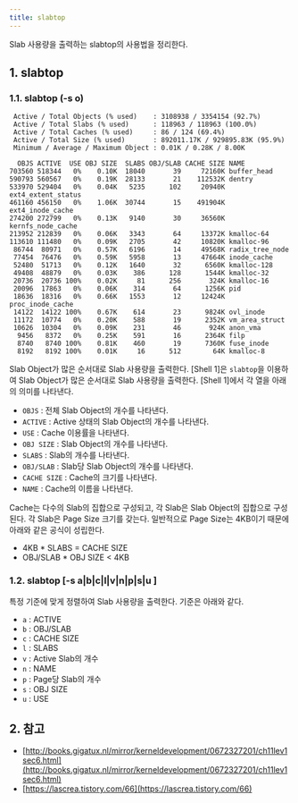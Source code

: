 ```yaml
---
title: slabtop
---
```


Slab 사용량을 출력하는 slabtop의 사용법을 정리한다.

## 1. slabtop

### 1.1. slabtop (-s o)

```shell {caption="[Shell 1] slabtop"}
 Active / Total Objects (% used)    : 3108938 / 3354154 (92.7%)
 Active / Total Slabs (% used)      : 118963 / 118963 (100.0%)
 Active / Total Caches (% used)     : 86 / 124 (69.4%)
 Active / Total Size (% used)       : 892011.17K / 929895.83K (95.9%)
 Minimum / Average / Maximum Object : 0.01K / 0.28K / 8.00K

  OBJS ACTIVE  USE OBJ SIZE  SLABS OBJ/SLAB CACHE SIZE NAME
703560 518344   0%    0.10K  18040       39     72160K buffer_head
590793 560567   0%    0.19K  28133       21    112532K dentry
533970 529404   0%    0.04K   5235      102     20940K ext4_extent_status
461160 456150   0%    1.06K  30744       15    491904K ext4_inode_cache
274200 272799   0%    0.13K   9140       30     36560K kernfs_node_cache
213952 212839   0%    0.06K   3343       64     13372K kmalloc-64
113610 111480   0%    0.09K   2705       42     10820K kmalloc-96
 86744  80971   0%    0.57K   6196       14     49568K radix_tree_node
 77454  76476   0%    0.59K   5958       13     47664K inode_cache
 52480  51713   0%    0.12K   1640       32      6560K kmalloc-128
 49408  48879   0%    0.03K    386      128      1544K kmalloc-32
 20736  20736 100%    0.02K     81      256       324K kmalloc-16
 20096  17863   0%    0.06K    314       64      1256K pid
 18636  18316   0%    0.66K   1553       12     12424K proc_inode_cache
 14122  14122 100%    0.67K    614       23      9824K ovl_inode
 11172  10774   0%    0.20K    588       19      2352K vm_area_struct
 10626  10304   0%    0.09K    231       46       924K anon_vma
  9456   8372   0%    0.25K    591       16      2364K filp
  8740   8740 100%    0.81K    460       19      7360K fuse_inode
  8192   8192 100%    0.01K     16      512        64K kmalloc-8
```

Slab Object가 많은 순서대로 Slab 사용량을 출력한다. [Shell 1]은 `slabtop`을 이용하여 Slab Object가 많은 순서대로 Slab 사용량을 출력한다. [Shell 1]에서 각 열을 아래의 의미를 나타낸다.

* `OBJS` : 전체 Slab Object의 개수를 나타낸다.
* `ACTIVE` : Active 상태의 Slab Object의 개수를 나타낸다.
* `USE` : Cache 이용률을 나타낸다.
* `OBJ SIZE` : Slab Object의 개수를 나타낸다.
* `SLABS` : Slab의 개수를 나타낸다.
* `OBJ/SLAB` : Slab당 Slab Object의 개수를 나타낸다.
* `CACHE SIZE` : Cache의 크기를 나타낸다.
* `NAME` : Cache의 이름을 나타낸다.

Cache는 다수의 Slab의 집합으로 구성되고, 각 Slab은 Slab Object의 집합으로 구성된다. 각 Slab은 Page Size 크기를 갖는다. 일반적으로 Page Size는 4KB이기 때문에 아래와 같은 공식이 성립한다.

* 4KB * SLABS = CACHE SIZE
* OBJ/SLAB * OBJ SIZE < 4KB

### 1.2. slabtop [-s a|b|c|l|v|n|p|s|u ]

특정 기준에 맞게 정렬하여 Slab 사용량을 출력한다. 기준은 아래와 같다.

* `a` : ACTIVE
* `b` : OBJ/SLAB
* `c` : CACHE SIZE
* `l` : SLABS
* `v` : Active Slab의 개수
* `n` : NAME
* `p` : Page당 Slab의 개수
* `s` : OBJ SIZE
* `u` : USE

## 2. 참고

* [http://books.gigatux.nl/mirror/kerneldevelopment/0672327201/ch11lev1sec6.html](http://books.gigatux.nl/mirror/kerneldevelopment/0672327201/ch11lev1sec6.html)
* [https://lascrea.tistory.com/66](https://lascrea.tistory.com/66)
